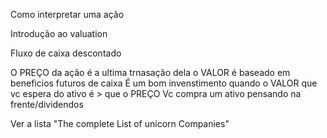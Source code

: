 Como interpretar uma ação

Introdução ao valuation

Fluxo de caixa descontado


O PREÇO da ação é a ultima trnasação dela
o VALOR é baseado em beneficios futuros de caixa
É um bom invenstimento quando o VALOR que vc espera do ativo é > que o PREÇO
Vc compra um ativo pensando na frente/dividendos

Ver a lista "The complete List of unicorn Companies"
